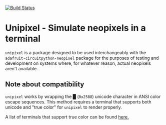 [![Build Status](https://travis-ci.com/Razerfish/unipixel.svg?token=u92QGxKN3LqDz8sxuXdq&branch=master)](https://travis-ci.com/Razerfish/unipixel)

# Unipixel - Simulate neopixels in a terminal

`unipixel` is a package designed to be used interchangeably with the `adafruit-circuitpython-neopixel` package for the purposes of testing and development on systems where, for whatever reason, actual neopixels aren't available.

## Note about compatibility

`unipixel` works by wrapping the &#9608; (`0x2588`) unicode character in ANSI color escape sequences. This method requires a terminal that supports both unicode and "true color" for `unipixel` to render properly.

A list of terminals that support true color can be found [here.](https://gist.github.com/XVilka/8346728)
